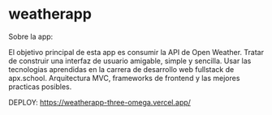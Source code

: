 # weatherapp

Sobre la app:

El objetivo principal de esta app es consumir la API de Open Weather.
Tratar de construir una interfaz de usuario amigable, simple y sencilla.
Usar las tecnologias aprendidas en la carrera de desarrollo web fullstack de apx.school.
Arquitectura MVC, frameworks de frontend y las mejores practicas posibles.

DEPLOY: https://weatherapp-three-omega.vercel.app/
